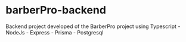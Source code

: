 # barberPro-backend
Backend project developed of the BarberPro project using Typescript - NodeJs - Express - Prisma - Postgresql
